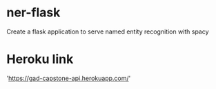 # ner-flask
Create a flask application to serve named entity recognition with spacy 

# Heroku link 
'https://gad-capstone-api.herokuapp.com/'
